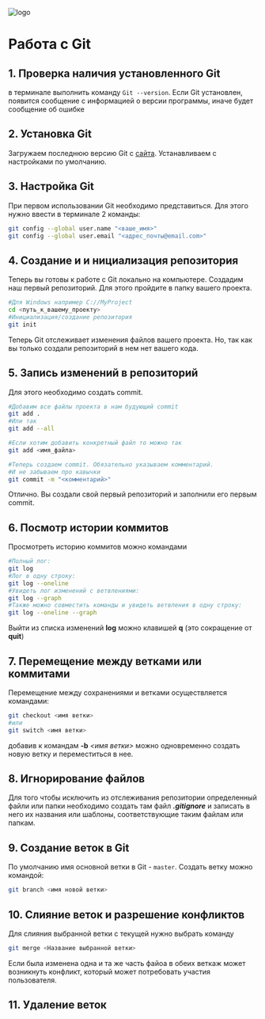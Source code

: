 ![logo](Git-Logo-2Color.png)
# Работа с Git
## 1. Проверка наличия установленного Git
в терминале выполнить команду `Git --version`. Если Git установлен, появится сообщение с информацией о версии программы, иначе будет сообщение об ошибке
## 2. Установка Git
Загружаем последнюю версию Git с [сайта](https://git-scm.com/downloads). Устанавливаем с настройками по умолчанию.
## 3. Настройка Git
При первом использовании Git необходимо представиться. Для этого нужно ввести в терминале 2 команды:
```Bash
git config --global user.name "<ваше_имя>"
git config --global user.email "<адрес_почты@email.com>"
```
## 4. Создание и и нициализация репозитория
Теперь вы готовы к работе с Git локально на компьютере.
Создадим наш первый репозиторий. Для этого пройдите в папку вашего проекта.
```Bash 
#Для Windows например С://MyProject
cd <путь_к_вашему_проекту>
#Инициализация/создание репозитория
git init
```
Теперь Git отслеживает изменения файлов вашего проекта. Но, так как вы только создали репозиторий в нем нет вашего кода.
## 5. Запись изменений в репозиторий
Для этого необходимо создать commit.
```Bash 
#Добавим все файлы проекта в нам будующий commit
git add .
#Или так
git add --all

#Если хотим добавить конкретный файл то можно так
git add <имя_файла> 

#Теперь создаем commit. Обязательно указываем комментарий.
#И не забываем про кавычки
git commit -m "<комментарий>"
```
Отлично. Вы создали свой первый репозиторий и заполнили его первым commit.
## 6. Посмотр истории коммитов
Просмотреть историю коммитов можно командами
```BASH
#Полный лог:
git log
#Лог в одну строку:
git log --oneline
#Увидеть лог изменений с ветвлениями:
git log --graph
#Также можно совместить команды и увидеть ветвления в одну строку:
git log --oneline --graph
```
Выйти из списка изменений **log** можно клавишей **q** (это сокращение от **quit**)
## 7. Перемещение между ветками или коммитами
Перемещение между сохранениями и ветками осуществляется командами:
```BASH
git checkout <имя ветки>
#или
git switch <имя ветки>
```
добавив к командам **-b** *<имя ветки>* можно одновременно создать новую ветку и переместиться в нее.
## 8. Игнорирование файлов
Для того чтобы исключить из отслеживания репозитории определенный файли или папки необходимо создать там файл ***.gitignore*** и записать в него их названия или шаблоны, соответствующие таким файлам или папкам.
## 9. Создание веток в Git 
По умолчанию имя основной ветки в Git - 
`master`. Создать ветку можно командой:
```Bash
git branch <имя новой ветки>
```
## 10. Слияние веток и разрешение конфликтов
Для слияния выбранной ветки с текущей нужно выбрать команду 
```Bash
git merge <Название выбранной ветки>
```
Если была изменена одна и та же часть файоа в обеих веткаж может возникнуть конфликт, который может потребовать участия пользователя.
## 11. Удаление веток
